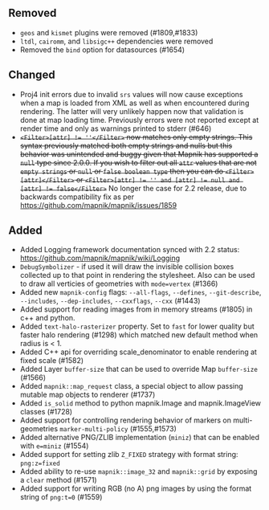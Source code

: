 ## Removed

 - `geos` and `kismet` plugins were removed (#1809,#1833)
 - `ltdl`, `cairomm`, and `libsigc++` dependencies were removed
 - Removed the `bind` option for datasources (#1654)

## Changed
 - Proj4 init errors due to invalid `srs` values will now cause exceptions when a map is loaded from XML as well as when encountered during rendering. The latter will very unlikely happen now that validation is done at map loading time. Previously errors were not reported except at render time and only as warnings printed to stderr (#646)
 - <strike>`<Filter>[attr] != ''</Filter>` now matches only empty strings. This syntax previously matched both empty strings and nulls but this behavior was unintended and buggy given that Mapnik has supported a `null` type since 2.0.0. If you wish to filter out all `attr` values that are not `empty strings` or `null` or `false boolean type` then you can do `<Filter>[attr]</Filter>` or `<Filter>[attr] != '' and [attr] != null and [attr] != false</Filter>`</strike> No longer the case for 2.2 release, due to backwards compatibility fix as per https://github.com/mapnik/mapnik/issues/1859

## Added
 - Added Logging framework documentation synced with 2.2 status: https://github.com/mapnik/mapnik/wiki/Logging
 - `DebugSymbolizer` - if used it will draw the invisible collision boxes collected up to that point in rendering the stylesheet. Also can be used to draw all verticies of geometries with `mode=vertex` (#1366)
 - Added new `mapnik-config` flags: `--all-flags`, `--defines`, `--git-describe`, `--includes`, `--dep-includes`, `--cxxflags`, `--cxx` (#1443)
 - Added support for reading images from in memory streams (#1805) in c++ and python.
 - Added `text-halo-rasterizer` property. Set to `fast` for lower quality but faster halo rendering (#1298) which matched new default method when radius is < 1.
 - Added C++ api for overriding scale_denominator to enable rendering at fixed scale (#1582)
 - Added Layer `buffer-size` that can be used to override Map `buffer-size` (#1566)
 - Added `mapnik::map_request` class, a special object to allow passing mutable map objects to renderer (#1737)
 - Added `is_solid` method to python mapnik.Image and mapnik.ImageView classes (#1728)
 - Added support for controlling rendering behavior of markers on multi-geometries `marker-multi-policy` (#1555,#1573)
 - Added alternative PNG/ZLIB implementation (`miniz`) that can be enabled with `e=miniz` (#1554)
 - Added support for setting zlib `Z_FIXED` strategy with format string: `png:z=fixed`
 - Added ability to re-use `mapnik::image_32` and `mapnik::grid` by exposing a `clear` method (#1571)
 - Added support for writing RGB (no A) png images by using the format string of `png:t=0` (#1559)